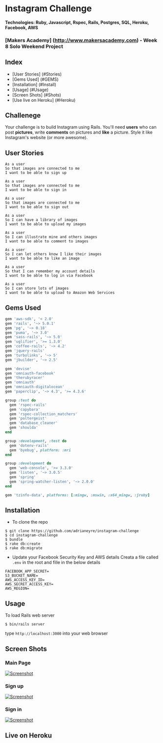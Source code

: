 # Instagram Challenge
#### Technologies: Ruby, Javascript, Rspec, Rails, Postgres, SQL, Heroku, Facebook, AWS
### [Makers Academy] (http://www.makersacademy.com) - Week 8 Solo Weekend Project

## Index
* [User Stories] (#Stories)
* [Gems Used] (#GEMS)
* [Installation] (#Install)
* [Usage] (#Usage)
* [Screen Shots] (#Shots)
* [Use live on Heroku] (#Heroku)

## Challenege

Your challenge is to build Instagram using Rails. You'll need **users** who can post **pictures**, write **comments** on pictures and **like** a picture. Style it like Instagram's website (or more awesome).

## <a name="Stories">User Stories</a>
```
As a user
So that images are connected to me
I want to be able to sign up

As a user
So that images are connected to me
I want to be able to sign in

As a user
So that images are connected to me
I want to be able to sign out

As a user
So I can have a library of images
I want to be able to upload my images

As a user
So I can illustrate mine and others images
I want to be able to comment to images

As a user
So I can let others know I like their images
I want to be able to like an image

As a user
So that I can remember my account details
I want to be able to log in via Facebook

As a user
So I can store lots of images
I want to be able to upload to Amazon Web Services
```

## <a name="GEMS">Gems Used</a>
```ruby
gem 'aws-sdk', '< 2.0'
gem 'rails', '~> 5.0.1'
gem 'pg', '~> 0.18'
gem 'puma', '~> 3.0'
gem 'sass-rails', '~> 5.0'
gem 'uglifier', '>= 1.3.0'
gem 'coffee-rails', '~> 4.2'
gem 'jquery-rails'
gem 'turbolinks', '~> 5'
gem 'jbuilder', '~> 2.5'

gem 'devise'
gem 'omniauth-facebook'
gem 'therubyracer'
gem 'omniauth'
gem 'omniauth-digitalocean'
gem 'paperclip', '~> 4.3', '>= 4.3.6'

group :test do
  gem 'rspec-rails'
  gem 'capybara'
  gem 'rspec-collection_matchers'
  gem 'poltergeist'
  gem 'database_cleaner'
  gem 'shoulda'
end

group :development, :test do
  gem 'dotenv-rails'
  gem 'byebug', platform: :mri
end

group :development do
  gem 'web-console', '>= 3.3.0'
  gem 'listen', '~> 3.0.5'
  gem 'spring'
  gem 'spring-watcher-listen', '~> 2.0.0'
end

gem 'tzinfo-data', platforms: [:mingw, :mswin, :x64_mingw, :jruby]
```

## <a name="Install">Installation</a>
* To clone the repo
```shell
$ git clone https://github.com/adrianeyre/instagram-challenge
$ cd instagram-challenge
$ bundle
$ rake db:create
$ rake db:migrate
```
* Update your Facebook Security Key and AWS details
Creata a file called `.env` in the root and fille in the below details
```
FACEBOOK_APP_SECRET=
S3_BUCKET_NAME=
AWS_ACCESS_KEY_ID=
AWS_SECRET_ACCESS_KEY=
AWS_REGION=
```

## <a name="Usage">Usage</a>
To load Rails web server
```shell
$ bin/rails server
```
type `http://localhost:3000` into your web browser

## <a name="Shots">Screen Shots</a>
### Main Page
[![Screenshot](https://raw.githubusercontent.com/adrianeyre/instagram-challenge/master/images/screenshot1.png)](https://raw.githubusercontent.com/adrianeyre/instagram-challenge/master/images/screenshot1.png "Screen Shot 1")

### Sign up
[![Screenshot](https://raw.githubusercontent.com/adrianeyre/instagram-challenge/master/images/screenshot2.png)](https://raw.githubusercontent.com/adrianeyre/instagram-challenge/master/images/screenshot2.png "Screen Shot 2")

### Sign in
[![Screenshot](https://raw.githubusercontent.com/adrianeyre/instagram-challenge/master/images/screenshot3.png)](https://raw.githubusercontent.com/adrianeyre/instagram-challenge/master/images/screenshot3.png "Screen Shot 3")

## <a name="Heroku">Live on Heroku</a>
